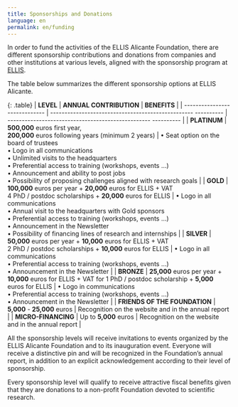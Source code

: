 ```yaml
---
title: Sponsorships and Donations
language: en
permalink: en/funding
---
```


In order to fund the activities of the ELLIS Alicante Foundation, there are different sponsorship contributions and donations from companies and other institutions at various levels, aligned with the sponsorship program at [ELLIS](https://ellis.eu/sponsorship).

The table below summarizes the different sponsorship options at ELLIS Alicante. 

{: .table}
| **LEVEL** | **ANNUAL CONTRIBUTION** | **BENEFITS** |
| ----------------------------- | -------------------------------------------------- ---------- | -------------------------------------------------- ---------- |
| **PLATINUM** | **500,000** euros first year, <br>**200,000** euros following years (minimum 2 years) | • Seat option on the board of trustees <br>• Logo in all communications <br>• Unlimited visits to the headquarters <br>• Preferential access to training (workshops, events ...) <br>• Announcement and ability to post jobs<br> • Possibility of proposing challenges aligned with research goals |
| **GOLD** | **100,000** euros per year + **20,000** euros for ELLIS + VAT <br> 4 PhD / postdoc scholarships + **20,000** euros for ELLIS | • Logo in all communications <br>• Annual visit to the headquarters with Gold sponsors <br>• Preferential access to training (workshops, events ...) <br>• Announcement in the Newsletter <br>• Possibility of financing lines of research and internships |
| **SILVER** | **50,000** euros per year + **10,000** euros for ELLIS + VAT <br>2 PhD / postdoc scholarships + **10,000** euros for ELLIS | • Logo in all communications <br>• Preferential access to training (workshops, events ...) <br> • Announcement in the Newsletter |
| **BRONZE** | **25,000** euros per year + **10,000** euros for ELLIS + VAT for 1 PhD / postdoc scholarship + **5,000** euros for ELLIS | • Logo in communications <br>• Preferential access to training (workshops, events ...) <br> • Announcement in the Newsletter |
| **FRIENDS OF THE FOUNDATION** | **5,000** - **25,000** euros | Recognition on the website and in the annual report |
| **MICRO-FINANCING** | Up to **5,000** euros | Recognition on the website and in the annual report |


All the sponsorship levels will receive invitations to events organized by the ELLIS Alicante Foundation and to its inauguration event. Everyone will receive a distinctive pin and will be recognized in the Foundation’s annual report, in addition to an explicit acknowledgement according to their level of sponsorship.

Every sponsorship level will qualify to receive attractive fiscal benefits given that they are donations to a non-profit Foundation devoted to scientific research.